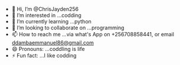 - 👋 Hi, I’m @ChrisJayden256
- 👀 I’m interested in ...codding
- 🌱 I’m currently learning ...python
- 💞️ I’m looking to collaborate on ...programming 
- 📫 How to reach me ...via what's App on +256708858441, or email ddambaemmanuel86@gmail.com 
- 😄 Pronouns: ...coddling is life
- ⚡ Fun fact: ...I like codding

<!---
ChrisJayden256/ChrisJayden256 is a ✨ special ✨ repository because its `README.md` (this file) appears on your GitHub profile.
You can click the Preview link to take a look at your changes.
--->
